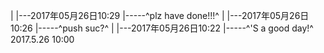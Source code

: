 |
|---2017年05月26日10:29
|-----^plz have done!!!^
|
|---2017年05月26日10:26
|-----^push suc?^
|
|---2017年05月26日10:22
|-----^'S a good day!^
2017.5.26 10:00
